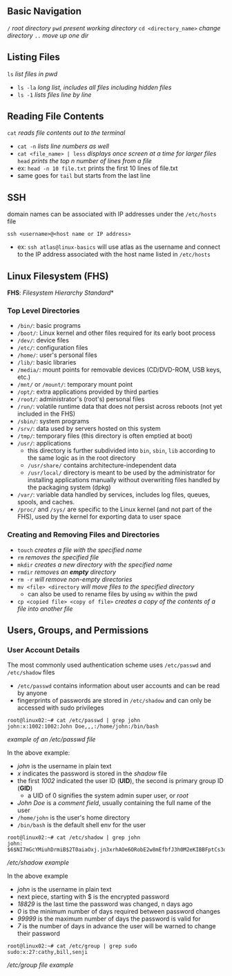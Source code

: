 ## Basic Navigation
``/`` *root directory*
``pwd`` *present working directory*
``cd <directory_name>`` *change directory*
``..`` *move up one dir*

## Listing Files
``ls`` *list files in pwd*
- ``ls -la`` *long list, includes all files including hidden files*
- ``ls -1`` *lists files line by line*

## Reading File Contents
``cat`` *reads file contents out to the terminal*
- ``cat -n`` *lists line numbers as well*
- ``cat <file_name> | less`` *displays once screen at a time for larger files*
``head`` *prints the top n number of lines from a file*
- ex: ``head -n 10 file.txt`` prints the first 10 lines of file.txt
- same goes for ``tail`` but starts from the last line

## SSH
domain names can be associated with IP addresses under the `/etc/hosts` file

``ssh <username>@<host name or IP address>``
- ex: ``ssh atlas@linux-basics`` will use atlas as the username and connect to the IP address associated with the host name listed in `/etc/hosts`

## Linux Filesystem (FHS)
**FHS**:  *Filesystem Hierarchy Standard**

### Top Level Directories
- `/bin/`: basic programs
- `/boot/`: Linux kernel and other files required for its early boot process
- `/dev/`: device files
- `/etc/`: configuration files
- `/home/`: user's personal files
- `/lib/`: basic libraries
- `/media/`: mount points for removable devices (CD/DVD-ROM, USB keys, etc.)
- `/mnt/` or `/mount/`: temporary mount point
- `/opt/`: extra applications provided by third parties
- `/root/`: administrator's (root's) personal files
- `/run/`: volatile runtime data that does not persist across reboots (not yet included in the FHS)
- `/sbin/`: system programs
- `/srv/`: data used by servers hosted on this system
- `/tmp/`: temporary files (this directory is often emptied at boot)
- `/usr/`: applications 
	- this directory is further subdivided into `bin`, `sbin`, `lib` according to the same logic as in the root directory
	- `/usr/share/` contains architecture-independent data 
	-  `/usr/local/` directory is meant to be used by the administrator for installing applications manually without overwriting files handled by the packaging system (dpkg)
- `/var/`: variable data handled by services, includes log files, queues, spools, and caches.
- `/proc/` and `/sys/` are specific to the Linux kernel (and not part of the FHS), used by the kernel for exporting data to user space

### Creating and Removing Files and Directories
- ``touch`` *creates a file with the specified name*
- ``rm`` *removes the specified file*
- ``mkdir`` *creates a new directory with the specified name*
- ``rmdir`` *removes an **empty** directory*
- ``rm -r`` *will remove non-empty directories*
- ``mv <file> <directory`` *will move files to the specified directory*
	- can also be used to rename files by using `mv` within the pwd
- ``cp <copied file> <copy of file>`` *creates a copy of the contents of a file into another file*

## Users, Groups, and Permissions
### User Account Details
The most commonly used authentication scheme uses `/etc/passwd` and `/etc/shadow` files
- `/etc/passwd` contains information about user accounts and can be read by anyone
- fingerprints of passwords are stored in `/etc/shadow` and can only be accessed with sudo privileges

```kali-shell
root@linux02:~# cat /etc/passwd | grep john
john:x:1002:1002:John Doe,,,:/home/john:/bin/bash
```
*example of an /etc/passwd file*

In the above example:
- *john* is the username in plain text
- *x* indicates the password is stored in the *shadow* file
- the first *1002* indicated the user ID (**UID**), the second is primary group ID (**GID**)
	- a UID of 0 signifies the system admin super user, or *root*
- *John Doe* is a *comment field*, usually containing the full name of the user
- `/home/john` is the user's home directory
- `/bin/bash` is the default shell env for the user

```kali-shell
root@linux02:~# cat /etc/shadow | grep john
john:
$6$NI7mGcYMiuhDrmiB$2T0aiaOxj.jn3xrhAOe6ORobE2w8mEfbfJ3h0M2eKIBBFptCs3qzLnh21GrRjpAEG1mih2WxbXYhUfKFrjcRU0:18829:0:99999:7:::
```
*/etc/shadow example*

In the above example
- *john* is the username in plain text
- next piece, starting with $ is the encrypted password
- *18829* is the last time the password was changed, n days ago
- *0* is the minimum number of days required between password changes
- *99999* is the maximum number of days the password is valid for
- *7* is the number of days in advance the user will be warned to change their password

```kali-shell
root@linux02:~# cat /etc/group | grep sudo
sudo:x:27:cathy,bill,senji
```
*/etc/group file example*
